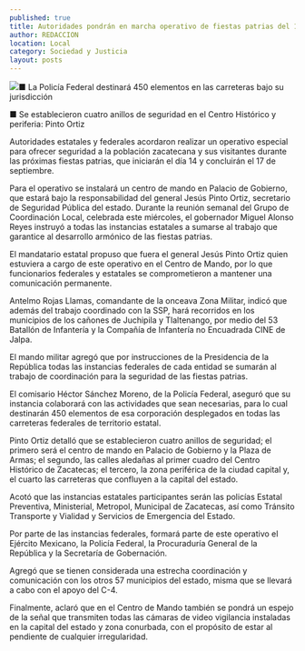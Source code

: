 ```yaml
---
published: true
title: Autoridades pondrán en marcha operativo de fiestas patrias del 14 al 17 de septiembre
author: REDACCION
location: Local
category: Sociedad y Justicia
layout: posts
---
```


![](http://i.imgur.com/8Jcco0Pm.jpg)■ La Policía Federal destinará 450 elementos en las carreteras bajo su jurisdicción

■ Se establecieron cuatro anillos de seguridad en el Centro Histórico y periferia: Pinto Ortiz

Autoridades estatales y federales acordaron realizar un operativo especial para ofrecer seguridad a la población zacatecana y sus visitantes durante las próximas fiestas patrias, que iniciarán el día 14 y concluirán el 17 de septiembre.

Para el operativo se instalará un centro de mando en Palacio de Gobierno, que estará bajo la responsabilidad del general Jesús Pinto Ortiz, secretario de Seguridad Pública del estado. 
Durante la reunión semanal del Grupo de Coordinación Local, celebrada este miércoles, el gobernador Miguel Alonso Reyes instruyó a todas las instancias estatales a sumarse al trabajo que garantice al desarrollo armónico de las fiestas patrias.

El mandatario estatal propuso que fuera el general Jesús Pinto Ortiz quien estuviera a cargo de este operativo en el Centro de Mando, por lo que funcionarios federales y estatales se comprometieron a mantener una comunicación permanente.

Antelmo Rojas Llamas, comandante de la onceava Zona Militar, indicó que además del trabajo coordinado con la SSP, hará recorridos en los municipios de los cañones de Juchipila y Tlaltenango, por medio del 53 Batallón de Infantería y la Compañía de Infantería no Encuadrada CINE de Jalpa.

El mando militar agregó que por instrucciones de la Presidencia de la República todas las instancias federales de cada entidad se sumarán al trabajo de coordinación para la seguridad de las fiestas patrias.

El comisario Héctor Sánchez Moreno, de la Policía Federal, aseguró que su instancia colaborará con las actividades que sean necesarias, para lo cual destinarán 450 elementos de esa corporación desplegados en todas las carreteras federales de territorio  estatal.

Pinto Ortiz detalló que se establecieron cuatro anillos de seguridad; el primero será el centro de mando en Palacio de Gobierno y la Plaza de Armas; el segundo, las calles aledañas al primer cuadro del Centro Histórico de Zacatecas; el tercero, la zona periférica de la ciudad capital y, el cuarto las carreteras que confluyen a la capital del estado. 

Acotó que las instancias estatales participantes serán las policías Estatal Preventiva, Ministerial, Metropol, Municipal de Zacatecas, así como Tránsito Transporte y Vialidad y Servicios de Emergencia del Estado.

Por parte de las instancias federales, formará parte de este operativo el Ejército Mexicano, la Policía Federal, la Procuraduría General de la República y la Secretaría de Gobernación.

Agregó que se tienen considerada una estrecha coordinación y comunicación con los otros 57 municipios del estado, misma que se llevará a cabo con el apoyo del C-4.

Finalmente, aclaró que en el Centro de Mando también se pondrá un espejo de la señal que transmiten todas las cámaras de video vigilancia instaladas en la capital del estado y zona conurbada, con el propósito de estar al pendiente de cualquier irregularidad.
